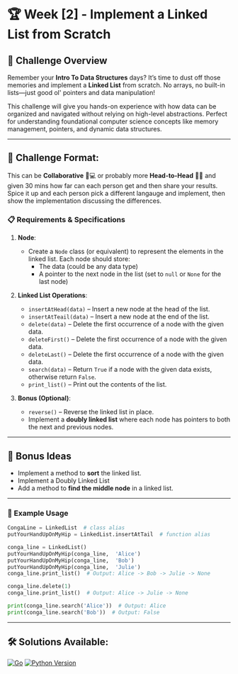 # 🏆 Week [2] - Implement a Linked List from Scratch

## 📝 Challenge Overview

Remember your **Intro To Data Structures** days? It’s time to dust off those memories and implement a **Linked List** from scratch. No arrays, no built-in lists—just good ol' pointers and data manipulation!

This challenge will give you hands-on experience with how data can be organized and navigated without relying on high-level abstractions. Perfect for understanding foundational computer science concepts like memory management, pointers, and dynamic data structures.

---
## 🏁 Challenge Format: 
This can be  **Collaborative** 🤝💻 or probably more **Head-to-Head** 🏁🔥 and given 30 mins how far can each person get and then share your results. Spice it up and each person pick a different langauge and implement, then show the implementation discussing the differences.  

### 📋 Requirements & Specifications

1. **Node**:
   - Create a `Node` class (or equivalent) to represent the elements in the linked list. Each node should store:
     - The data (could be any data type)
     - A pointer to the next node in the list (set to `null` or `None` for the last node)

2. **Linked List Operations**:
   - `insertAtHead(data)` – Insert a new node at the head of the list.
   - `insertAtTeail(data)` – Insert a new node at the end of the list.
   - `delete(data)` – Delete the first occurrence of a node with the given data.
   - `deleteFirst()` – Delete the first occurrence of a node with the given data.
   - `deleteLast()` – Delete the first occurrence of a node with the given data.
   - `search(data)` – Return `True` if a node with the given data exists, otherwise return `False`.
   - `print_list()` – Print out the contents of the list.

3. **Bonus (Optional)**:
   - `reverse()` – Reverse the linked list in place.
   - Implement a **doubly linked list** where each node has pointers to both the next and previous nodes.

---

## 🎯 Bonus Ideas

- Implement a method to **sort** the linked list.
- Implement a Doubly Linked List
- Add a method to **find the middle node** in a linked list.

---

### 🔧 Example Usage
```python
CongaLine = LinkedList  # class alias
putYourHandUpOnMyHip = LinkedList.insertAtTail  # function alias

conga_line = LinkedList()
putYourHandUpOnMyHip(conga_line,  'Alice')
putYourHandUpOnMyHip(conga_line,  'Bob')
putYourHandUpOnMyHip(conga_line,  'Julie')
conga_line.print_list()  # Output: Alice -> Bob -> Julie -> None

conga_line.delete(1)
conga_line.print_list()  # Output: Alice -> Julie -> None

print(conga_line.search('Alice'))  # Output: Alice
print(conga_line.search('Bob'))  # Output: False
```
---
## 🛠 Solutions Available:
[![Go](https://img.shields.io/badge/Go-1.21-blue?logo=go)](solutions/go/linkedlist.go)
[![Python Version](https://img.shields.io/badge/Python-3.11-blue?logo=python)](solutions/python/linkedlist.py)
